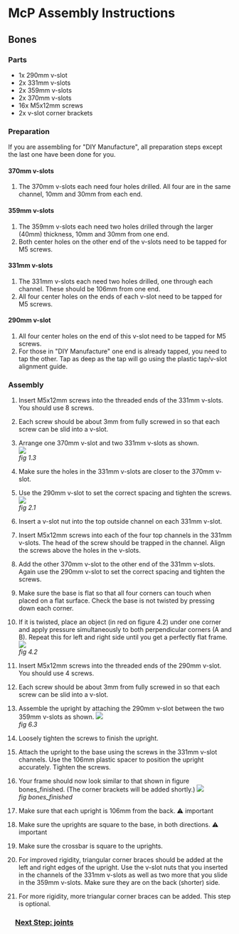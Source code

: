 # McP Assembly Instructions

## Bones

### Parts  

* 1x 290mm v-slot
* 2x 331mm v-slots
* 2x 359mm v-slots
* 2x 370mm v-slots
* 16x M5x12mm screws
* 2x v-slot corner brackets

### Preparation

If you are assembling for "DIY Manufacture", all preparation steps except the last one have been done for you.

#### 370mm v-slots
1. The 370mm v-slots each need four holes drilled. All four are in the same channel, 10mm and 30mm from each end.

#### 359mm v-slots
1. The 359mm v-slots each need two holes drilled through the larger (40mm) thickness, 10mm and 30mm from one end.
1. Both center holes on the other end of the v-slots need to be tapped for M5 screws.

#### 331mm v-slots

1. The 331mm v-slots each need two holes drilled, one through each channel.  These should be 106mm from one end.
1. All four center holes on the ends of each v-slot need to be tapped for M5 screws.

#### 290mm v-slot

1. All four center holes on the end of this v-slot need to be tapped for M5 screws.
1. For those in "DIY Manufacture" one end is already tapped, you need to tap the other.  Tap as deep as the tap will go using the plastic tap/v-slot alignment guide.

### Assembly

1. Insert M5x12mm screws into the threaded ends of the 331mm v-slots.  You should use 8 screws.
1. Each screw should be about 3mm from fully screwed in so that each screw can be slid into a v-slot.

1. Arrange one 370mm v-slot and two 331mm v-slots as shown.  
![](img/fig1.3.jpg)\
*fig 1.3*
1. Make sure the holes in the 331mm v-slots are closer to the 370mm v-slot.

1. Use the 290mm v-slot to set the correct spacing and tighten the screws.
![](img/fig2.1.jpg)\
*fig 2.1*
1. Insert a v-slot nut into the top outside channel on each 331mm v-slot.
1. Insert M5x12mm screws into each of the four top channels in the 331mm v-slots.  The head of the screw should be trapped in the channel.  Align the screws above the holes in the v-slots.

1. Add the other 370mm v-slot to the other end of the 331mm v-slots.  Again use the 290mm v-slot to set the correct spacing and tighten the screws.

1. Make sure the base is flat so that all four corners can touch when placed on a flat surface.  Check the base is not twisted by pressing down each corner.
1. If it is twisted, place an object (in red on figure 4.2) under one corner and apply pressure simultaneously to both perpendicular corners (A and B). Repeat this for left and right side until you get a perfectly flat frame.
![](img/fig4.2.jpg)\
*fig 4.2*
1. Insert M5x12mm screws into the threaded ends of the 290mm v-slot.  You should use 4 screws.
1. Each screw should be about 3mm from fully screwed in so that each screw can be slid into a v-slot.
1. Assemble the upright by attaching the 290mm v-slot between the two 359mm v-slots as shown.
![](img/fig6.3.jpg)\
*fig 6.3*
1. Loosely tighten the screws to finish the upright.
1. Attach the upright to the base using the screws in the 331mm v-slot channels.  Use the 106mm plastic spacer to position the upright accurately.  Tighten the screws.
1. Your frame should now look similar to that shown in figure bones_finished.  (The corner brackets will be added shortly.)
![](img/bones_finished.png)\
*fig bones_finished* 
1. Make sure that each upright is 106mm from the back.
   :warning: important
1. Make sure the uprights are square to the base, in both directions.
   :warning: important
1. Make sure the crossbar is square to the uprights.
1. For improved rigidity, triangular corner braces should be added at the left and right edges of the upright.  Use the v-slot nuts that you inserted in the channels of the 331mm v-slots as well as two more that you slide in the 359mm v-slots.  Make sure they are on the back (shorter) side.
1. For more rigidity, more triangular corner braces can be added.  This step is optional.






### &nbsp;&nbsp;&nbsp; [Next Step: joints](joints.md)
